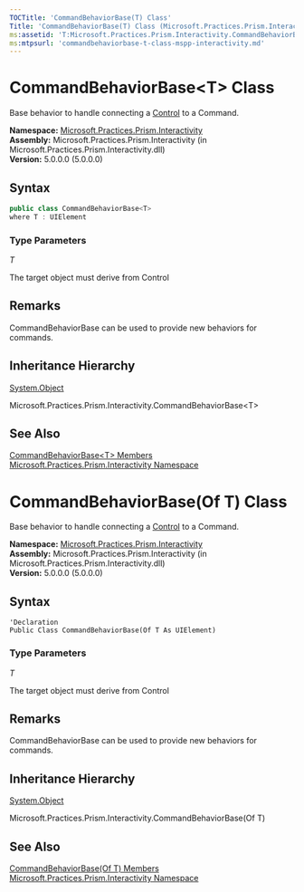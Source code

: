 ```yaml
---
TOCTitle: 'CommandBehaviorBase(T) Class'
Title: 'CommandBehaviorBase(T) Class (Microsoft.Practices.Prism.Interactivity)'
ms:assetid: 'T:Microsoft.Practices.Prism.Interactivity.CommandBehaviorBase\`1'
ms:mtpsurl: 'commandbehaviorbase-t-class-mspp-interactivity.md'
---
```


# CommandBehaviorBase&lt;T&gt; Class

 Base behavior to handle connecting a [Control](http://msdn.microsoft.com/en-us/library/ms609826) to a Command. 

**Namespace:** [Microsoft.Practices.Prism.Interactivity](/patterns-practices/reference/mspp-interactivity-namespace)<br/>
**Assembly:** Microsoft.Practices.Prism.Interactivity (in Microsoft.Practices.Prism.Interactivity.dll)<br/>
**Version:** 5.0.0.0 (5.0.0.0)

## Syntax

```C#
public class CommandBehaviorBase<T>
where T : UIElement
```
### Type Parameters

*T*

The target object must derive from Control

## Remarks

CommandBehaviorBase can be used to provide new behaviors for commands. 

## Inheritance Hierarchy

[System.Object](http://msdn.microsoft.com/en-us/library/e5kfa45b)

Microsoft.Practices.Prism.Interactivity.CommandBehaviorBase&lt;T&gt;

## See Also

[CommandBehaviorBase&lt;T&gt; Members](/patterns-practices/reference/commandbehaviorbase-t-members-mspp-interactivity)<br/>
[Microsoft.Practices.Prism.Interactivity Namespace](/patterns-practices/reference/mspp-interactivity-namespace)<br/>

# CommandBehaviorBase(Of T) Class

 Base behavior to handle connecting a [Control](http://msdn.microsoft.com/en-us/library/ms609826) to a Command. 

**Namespace:** [Microsoft.Practices.Prism.Interactivity](/patterns-practices/reference/mspp-interactivity-namespace)<br/>
**Assembly:** Microsoft.Practices.Prism.Interactivity (in Microsoft.Practices.Prism.Interactivity.dll)<br/>
**Version:** 5.0.0.0 (5.0.0.0)

## Syntax

```VB
'Declaration
Public Class CommandBehaviorBase(Of T As UIElement)
```
### Type Parameters

*T*

The target object must derive from Control

## Remarks

CommandBehaviorBase can be used to provide new behaviors for commands. 

## Inheritance Hierarchy

[System.Object](http://msdn.microsoft.com/en-us/library/e5kfa45b)

Microsoft.Practices.Prism.Interactivity.CommandBehaviorBase(Of T)

## See Also

[CommandBehaviorBase(Of T) Members](/patterns-practices/reference/commandbehaviorbase-t-members-mspp-interactivity)<br/>
[Microsoft.Practices.Prism.Interactivity Namespace](/patterns-practices/reference/mspp-interactivity-namespace)